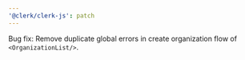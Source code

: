 ```yaml
---
'@clerk/clerk-js': patch
---
```


Bug fix: Remove duplicate global errors in create organization flow of `<OrganizationList/>`.
